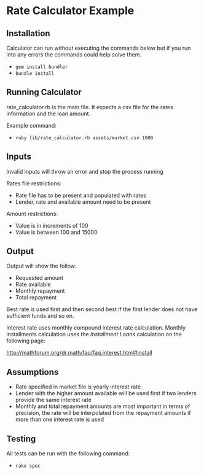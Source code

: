 # Rate Calculator Example

## Installation

Calculator can run without executing the commands below but if you run into any errors
the commands could help solve them.

- `gem install bundler`
- `bundle install`

## Running Calculator

rate_calculator.rb is the main file. It expects a csv file for the rates information and the loan amount.

Example command:
- `ruby lib/rate_calculator.rb assets/market.csv 1000`

## Inputs

Invalid inputs will throw an error and stop the process running

Rates file restrictions:
* Rate file has to be present and populated with rates
* Lender, rate and available amount need to be present

Amount restrictions:
* Value is in increments of 100
* Value is between 100 and 15000

## Output

Output will show the follow:
* Requested amount
* Rate available
* Monthly repayment
* Total repayment

Best rate is used first and then second best if the first lender does not have sufficient funds and so on.

Interest rate uses monthly compound interest rate calculation. Monthly installments
calculation uses the _Installment Loans_ calculation on the following page:

http://mathforum.org/dr.math/faq/faq.interest.html#install

## Assumptions

* Rate specified in market file is yearly interest rate
* Lender with the higher amount available will be used first if two lenders provide the same interest rate
* Monthly and total repayment amounts are most important in terms of precision, the rate will be interpolated
from the repayment amounts if more than one interest rate is used

## Testing

All tests can be run with the following command:
- `rake spec`